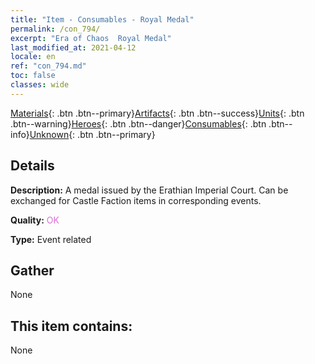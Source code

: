 ```yaml
---
title: "Item - Consumables - Royal Medal"
permalink: /con_794/
excerpt: "Era of Chaos  Royal Medal"
last_modified_at: 2021-04-12
locale: en
ref: "con_794.md"
toc: false
classes: wide
---
```

 [Materials](/){: .btn .btn--primary}[Artifacts](/Artifacts/){: .btn .btn--success}[Units](/Units/){: .btn .btn--warning}[Heroes](/Heroes/){: .btn .btn--danger}[Consumables](/Consumables/){: .btn .btn--info}[Unknown](/Unknown/){: .btn .btn--primary}

## Details
 **Description:** A medal issued by the Erathian Imperial Court. Can be exchanged for Castle Faction items in corresponding events.

 **Quality:** <span style="color: #DA70D6">OK</span>

 **Type:** Event related

## Gather

  None

## This item contains:

  None

